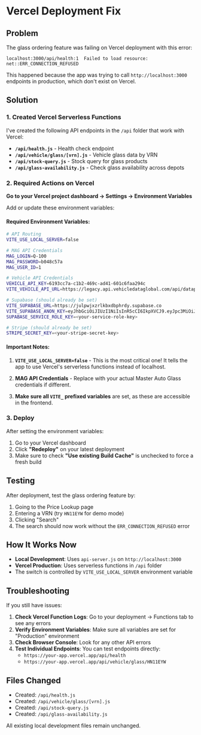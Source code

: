 # Vercel Deployment Fix

## Problem
The glass ordering feature was failing on Vercel deployment with this error:
```
localhost:3000/api/health:1  Failed to load resource: net::ERR_CONNECTION_REFUSED
```

This happened because the app was trying to call `http://localhost:3000` endpoints in production, which don't exist on Vercel.

## Solution

### 1. Created Vercel Serverless Functions

I've created the following API endpoints in the `/api` folder that work with Vercel:

- **`/api/health.js`** - Health check endpoint
- **`/api/vehicle/glass/[vrn].js`** - Vehicle glass data by VRN
- **`/api/stock-query.js`** - Stock query for glass products
- **`/api/glass-availability.js`** - Check glass availability across depots

### 2. Required Actions on Vercel

**Go to your Vercel project dashboard → Settings → Environment Variables**

Add or update these environment variables:

#### Required Environment Variables:

```bash
# API Routing
VITE_USE_LOCAL_SERVER=false

# MAG API Credentials
MAG_LOGIN=Q-100
MAG_PASSWORD=b048c57a
MAG_USER_ID=1

# Vehicle API Credentials
VEHICLE_API_KEY=6193cc7a-c1b2-469c-ad41-601c6faa294c
VITE_VEHICLE_API_URL=https://legacy.api.vehicledataglobal.com/api/datapackage/VehicleData

# Supabase (should already be set)
VITE_SUPABASE_URL=https://julpwjxzrlkbxdbphrdy.supabase.co
VITE_SUPABASE_ANON_KEY=eyJhbGciOiJIUzI1NiIsInR5cCI6IkpXVCJ9.eyJpc3MiOiJzdXBhYmFzZSIsInJlZiI6Imp1bHB3anh6cmxrYnhkYnBocmR5Iiwicm9sZSI6ImFub24iLCJpYXQiOjE3Mzc0MTQ4NDUsImV4cCI6MjA1Mjk5MDg0NX0.rynZAq6bjPlpfyTaxHYcs8FdVdTo_gy95lazi2Kt5RY
SUPABASE_SERVICE_ROLE_KEY=<your-service-role-key>

# Stripe (should already be set)
STRIPE_SECRET_KEY=<your-stripe-secret-key>
```

#### Important Notes:

1. **`VITE_USE_LOCAL_SERVER=false`** - This is the most critical one! It tells the app to use Vercel's serverless functions instead of localhost.

2. **MAG API Credentials** - Replace with your actual Master Auto Glass credentials if different.

3. **Make sure all `VITE_` prefixed variables** are set, as these are accessible in the frontend.

### 3. Deploy

After setting the environment variables:

1. Go to your Vercel dashboard
2. Click **"Redeploy"** on your latest deployment
3. Make sure to check **"Use existing Build Cache"** is unchecked to force a fresh build

## Testing

After deployment, test the glass ordering feature by:

1. Going to the Price Lookup page
2. Entering a VRN (try `HN11EYW` for demo mode)
3. Clicking "Search"
4. The search should now work without the `ERR_CONNECTION_REFUSED` error

## How It Works Now

- **Local Development**: Uses `api-server.js` on `http://localhost:3000`
- **Vercel Production**: Uses serverless functions in `/api` folder
- The switch is controlled by `VITE_USE_LOCAL_SERVER` environment variable

## Troubleshooting

If you still have issues:

1. **Check Vercel Function Logs**: Go to your deployment → Functions tab to see any errors
2. **Verify Environment Variables**: Make sure all variables are set for "Production" environment
3. **Check Browser Console**: Look for any other API errors
4. **Test Individual Endpoints**: You can test endpoints directly:
   - `https://your-app.vercel.app/api/health`
   - `https://your-app.vercel.app/api/vehicle/glass/HN11EYW`

## Files Changed

- Created: `/api/health.js`
- Created: `/api/vehicle/glass/[vrn].js`
- Created: `/api/stock-query.js`
- Created: `/api/glass-availability.js`

All existing local development files remain unchanged.

